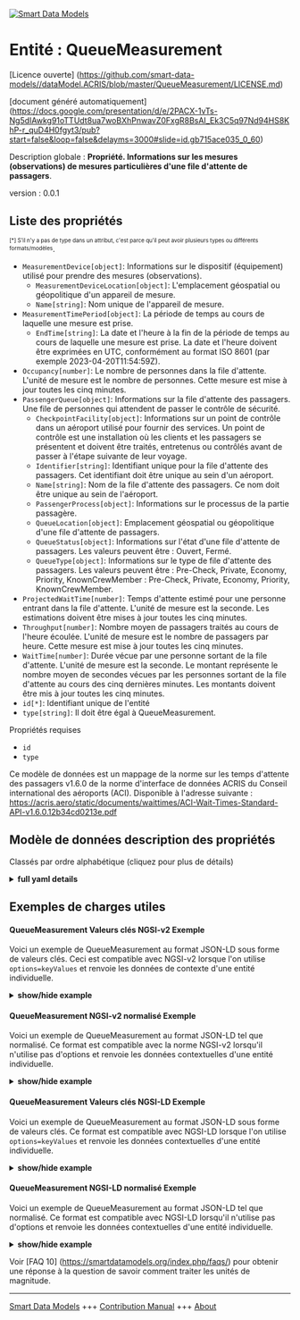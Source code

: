 <!-- 10-Header -->  
[![Smart Data Models](https://smartdatamodels.org/wp-content/uploads/2022/01/SmartDataModels_logo.png "Logo")](https://smartdatamodels.org)  
Entité : QueueMeasurement  
=========================<!-- /10-Header -->  
<!-- 15-License -->  
[Licence ouverte] (https://github.com/smart-data-models//dataModel.ACRIS/blob/master/QueueMeasurement/LICENSE.md)  
[document généré automatiquement] (https://docs.google.com/presentation/d/e/2PACX-1vTs-Ng5dIAwkg91oTTUdt8ua7woBXhPnwavZ0FxgR8BsAI_Ek3C5q97Nd94HS8KhP-r_quD4H0fgyt3/pub?start=false&loop=false&delayms=3000#slide=id.gb715ace035_0_60)  
<!-- /15-License -->  
<!-- 20-Description -->  
Description globale : **Propriété. Informations sur les mesures (observations) de mesures particulières d'une file d'attente de passagers**.  
version : 0.0.1  
<!-- /20-Description -->  
<!-- 30-PropertiesList -->  

## Liste des propriétés  

<sup><sub>[*] S'il n'y a pas de type dans un attribut, c'est parce qu'il peut avoir plusieurs types ou différents formats/modèles</sub></sup>.  
- `MeasurementDevice[object]`: Informations sur le dispositif (équipement) utilisé pour prendre des mesures (observations).  	- `MeasurementDeviceLocation[object]`: L'emplacement géospatial ou géopolitique d'un appareil de mesure.    
	- `Name[string]`: Nom unique de l'appareil de mesure.    
- `MeasurementTimePeriod[object]`: La période de temps au cours de laquelle une mesure est prise.  	- `EndTime[string]`: La date et l'heure à la fin de la période de temps au cours de laquelle une mesure est prise. La date et l'heure doivent être exprimées en UTC, conformément au format ISO 8601 (par exemple 2023-04-20T11:54:59Z).    
- `Occupancy[number]`: Le nombre de personnes dans la file d'attente.  L'unité de mesure est le nombre de personnes. Cette mesure est mise à jour toutes les cinq minutes.  - `PassengerQueue[object]`: Informations sur la file d'attente des passagers. Une file de personnes qui attendent de passer le contrôle de sécurité.  	- `CheckpointFacility[object]`: Informations sur un point de contrôle dans un aéroport utilisé pour fournir des services. Un point de contrôle est une installation où les clients et les passagers se présentent et doivent être traités, entretenus ou contrôlés avant de passer à l'étape suivante de leur voyage.    
	- `Identifier[string]`: Identifiant unique pour la file d'attente des passagers. Cet identifiant doit être unique au sein d'un aéroport.    
	- `Name[string]`: Nom de la file d'attente des passagers. Ce nom doit être unique au sein de l'aéroport.    
	- `PassengerProcess[object]`: Informations sur le processus de la partie passagère.    
	- `QueueLocation[object]`: Emplacement géospatial ou géopolitique d'une file d'attente de passagers.    
	- `QueueStatus[object]`: Informations sur l'état d'une file d'attente de passagers. Les valeurs peuvent être : Ouvert, Fermé.    
	- `QueueType[object]`: Informations sur le type de file d'attente des passagers. Les valeurs peuvent être : Pre-Check, Private, Economy, Priority, KnownCrewMember : Pre-Check, Private, Economy, Priority, KnownCrewMember.    
- `ProjectedWaitTime[number]`: Temps d'attente estimé pour une personne entrant dans la file d'attente. L'unité de mesure est la seconde. Les estimations doivent être mises à jour toutes les cinq minutes.  - `Throughput[number]`: Nombre moyen de passagers traités au cours de l'heure écoulée. L'unité de mesure est le nombre de passagers par heure. Cette mesure est mise à jour toutes les cinq minutes.  - `WaitTime[number]`: Durée vécue par une personne sortant de la file d'attente. L'unité de mesure est la seconde. Le montant représente le nombre moyen de secondes vécues par les personnes sortant de la file d'attente au cours des cinq dernières minutes. Les montants doivent être mis à jour toutes les cinq minutes.  - `id[*]`: Identifiant unique de l'entité  - `type[string]`: Il doit être égal à QueueMeasurement.  <!-- /30-PropertiesList -->  
<!-- 35-RequiredProperties -->  
Propriétés requises  
- `id`  - `type`  <!-- /35-RequiredProperties -->  
<!-- 40-RequiredProperties -->  
Ce modèle de données est un mappage de la norme sur les temps d'attente des passagers v1.6.0 de la norme d'interface de données ACRIS du Conseil international des aéroports (ACI). Disponible à l'adresse suivante : https://acris.aero/static/documents/waittimes/ACI-Wait-Times-Standard-API-v1.6.0.12b34cd0213e.pdf  
<!-- /40-RequiredProperties -->  
<!-- 50-DataModelHeader -->  
## Modèle de données description des propriétés  
Classés par ordre alphabétique (cliquez pour plus de détails)  
<!-- /50-DataModelHeader -->  
<!-- 60-ModelYaml -->  
<details><summary><strong>full yaml details</strong></summary>    
```yaml  
QueueMeasurement:    
  description: Property. Information about the measurements (observations) of particular Measures of a Passenger Queue.    
  properties:    
    MeasurementDevice:    
      description: Information about the device (equipment) used to take measurements (observations).    
      properties:    
        MeasurementDeviceLocation:    
          description: The geospatial or geopolitical location of a Measurement Device.    
          properties:    
            Name:    
              description: Unique name for the location of the Measurement Device.    
              type: string    
              x-ngsi:    
                type: Property    
          type: object    
          x-ngsi:    
            type: Property    
        Name:    
          description: Unique name for the Measurement Device.    
          type: string    
          x-ngsi:    
            type: Property    
      type: object    
      x-ngsi:    
        type: Property    
    MeasurementTimePeriod:    
      description: The time period over which a Measurement is taken.    
      properties:    
        EndTime:    
          description: 'The date and time at the end of the time period over which a Measurement is taken. Date time should be UTC, compliant with ISO 8601 format (e.g. 2023-04-20T11:54:59Z)'    
          type: string    
          x-ngsi:    
            type: Property    
      type: object    
      x-ngsi:    
        type: Property    
    Occupancy:    
      description: The count of people in the queue.  The unit of measure is number of people. This metric is updated every five minutes.    
      type: number    
      x-ngsi:    
        type: Property    
    PassengerQueue:    
      description: Information about the Passenger Party Queue. A line of people waiting to pass through the security checkpoint process.    
      properties:    
        CheckpointFacility:    
          description: 'Information about a Checkpoint in an Airport used to provide services. A Checkpoint facility is any facility where customers and passengers turn up and need to be processed, serviced or screened before proceeding to the next stage of their journey. '    
          properties:    
            CheckpointAreaLocation:    
              description: The geospatial or geopolitical location of a Checkpoint.    
              properties:    
                AirportElevation:    
                  description: 'The height of an Airport, above sea level.'    
                  properties:    
                    AirportElevationUnitOfMeasurement:    
                      description: The unit of measure of the height of an Airport above sea level (FT for foot or M for metre).    
                      properties:    
                        Name:    
                      type: object    
                      x-ngsi:    
                        type: Property    
                    Name:    
                      description: The name of an Airport elevation above sea level.    
                      type: string    
                      x-ngsi:    
                        type: Property    
                    Value:    
                      description: The value of an Airport elevation above sea level.    
                      type: number    
                      x-ngsi:    
                        type: Property    
                  type: object    
                  x-ngsi:    
                    type: Property    
                Latitude:    
                  description: Coordinate of the latitude of the checkpoint area location.    
                  type: number    
                  x-ngsi:    
                    type: Property    
                Longitude:    
                  description: Coordinate of the longitude of the checkpoint area location.    
                  type: number    
                  x-ngsi:    
                    type: Property    
                Name:    
                  description: Unique name for geospatial or geopolitical location of a Checkpoint Area Location.    
                  type: string    
                  x-ngsi:    
                    type: Property    
                Srid:    
                  description: 'A Spatial Reference System Identifier (SRID), to identify the spatial coordinate system definitions'    
                  type: integer    
                  x-ngsi:    
                    type: Property    
                ZoneAreaLocation:    
                  description: The geospatial or geopolitical location of a Queuing Zone in a Terminal.    
                  properties:    
                    Name:    
                      description: Unique name for the Zone Area Location.    
                      type: string    
                      x-ngsi:    
                        type: Property    
                    TerminalAreaLocation:    
                      description: The geospatial or geopolitical location of an Airport Terminal building.    
                      properties:    
                        AirportLocation:    
                        Name:    
                      type: object    
                      x-ngsi:    
                        type: Property    
                  type: object    
                  x-ngsi:    
                    type: Property    
              type: object    
              x-ngsi:    
                type: Property    
            CheckpointFacilityOperatorParty:    
              description: Information that describes the Party responsible for the operation of a Checkpoint in an Airport.    
              properties:    
                Name:    
                  description: Unique name of the Operator Party for the Checkpoint Facility.    
                  type: string    
                  x-ngsi:    
                    type: Property    
              type: object    
              x-ngsi:    
                type: Property    
            CheckpointFacilityType:    
              description: 'Information that describes the classification for a Checkpoint in an Airport. Values are: Security Screening, Customs.'    
              properties:    
                Code:    
                  description: Unique code for the Checkpoint Facility Type.    
                  type: string    
                  x-ngsi:    
                    type: Property    
                Description:    
                  description: Description of the Checkpoint Facility Type.    
                  type: string    
                  x-ngsi:    
                    type: Property    
              type: object    
              x-ngsi:    
                type: Property    
            ConcourseFacility:    
              description: Information about an Airport Concourse as buildings or infrastructure used to provide services.    
              properties:    
                Identifier:    
                  description: Unique identifier for the Concourse Facility.    
                  type: string    
                  x-ngsi:    
                    type: Property    
                Name:    
                  description: Unique name for the Concourse Facility.    
                  type: string    
                  x-ngsi:    
                    type: Property    
                TerminalFacility:    
                  description: Information about an Airport Terminal as buildings or infrastructure used to provide services.    
                  properties:    
                    AirportFacility:    
                      description: Information about an Airport as buildings or infrastructure used to provide services.    
                      properties:    
                        IataCode:    
                        IcaoCode:    
                        Name:    
                      type: object    
                      x-ngsi:    
                        type: Property    
                    Identifier:    
                      description: Unique identifier for the Terminal Facility.    
                      type: string    
                      x-ngsi:    
                        type: Property    
                    Name:    
                      description: Unique name for the Terminal Facility.    
                      type: string    
                      x-ngsi:    
                        type: Property    
                  type: object    
                  x-ngsi:    
                    type: Property    
              type: object    
              x-ngsi:    
                type: Property    
            Description:    
              description: Description of the Checkpoint Facility.    
              type: string    
              x-ngsi:    
                type: Property    
            Identifier:    
              description: Unique identifier for the Checkpoint Facility. The identifier should be unique within an Airport.    
              type: string    
              x-ngsi:    
                type: Property    
            Name:    
              description: Unique name for the Checkpoint Facility. The name should be unique within an Airport.    
              type: string    
              x-ngsi:    
                type: Property    
            OperationTimePeriod:    
              description: The time period over which the Checkpoint is operating.    
              properties:    
                ClosingTime:    
                  description: 'The date and time from when the Checkpoint Facility is closed. Date time should be UTC, compliant with ISO 8601 format (e.g. 2023-04-20T11:54:59Z)'    
                  type: string    
                  x-ngsi:    
                    type: Property    
                OpeningTime:    
                  description: 'The date and time from when the Checkpoint Facility is open. Date time should be UTC, compliant with ISO 8601 format (e.g. 2023-04-20T11:54:59Z)'    
                  type: string    
                  x-ngsi:    
                    type: Property    
              type: object    
              x-ngsi:    
                type: Property    
          type: object    
          x-ngsi:    
            type: Property    
        Identifier:    
          description: Unique identifier for the Passenger Queue. The identifier should be unique within an Airport.    
          type: string    
          x-ngsi:    
            type: Property    
        Name:    
          description: Name of the Passenger Queue. The name should be unique within an Airport.    
          type: string    
          x-ngsi:    
            type: Property    
        PassengerProcess:    
          description: Information about the Passenger Party Process.    
          properties:    
            Name:    
              description: Unique name for the Passenger Process.    
              type: string    
              x-ngsi:    
                type: Property    
            PassengerProcessType:    
              description: Information about the type of Passenger Party Process.    
              properties:    
                Code:    
                  description: Unique code for the type of Passenger Party Process.    
                  type: string    
                  x-ngsi:    
                    type: Property    
                Description:    
                  description: Description of the type of Passenger Party Process.    
                  type: string    
                  x-ngsi:    
                    type: Property    
              type: object    
              x-ngsi:    
                type: Property    
          type: object    
          x-ngsi:    
            type: Property    
        QueueLocation:    
          description: The geospatial or geopolitical location of a Passenger Queue.    
          properties:    
            Name:    
              description: Unique name for the Queue Location.    
              type: string    
              x-ngsi:    
                type: Property    
          type: object    
          x-ngsi:    
            type: Property    
        QueueStatus:    
          description: 'Information about the status of a Passenger Queue. Values can be: Open, Closed.'    
          properties:    
            Name:    
              description: Unique name for the status of the Passenger Queue.    
              type: string    
              x-ngsi:    
                type: Property    
          type: object    
          x-ngsi:    
            type: Property    
        QueueType:    
          description: 'Information about the type of a Passenger Queue. Values can be: Pre-Check, Private, Economy, Priority, KnownCrewMember.'    
          properties:    
            Code:    
              description: Unique code for the type of Passenger Queue.    
              type: string    
              x-ngsi:    
                type: Property    
            Description:    
              description: Description of the type of Passenger Queue.    
              type: string    
              x-ngsi:    
                type: Property    
          type: object    
          x-ngsi:    
            type: Property    
      type: object    
      x-ngsi:    
        type: Property    
    ProjectedWaitTime:    
      description: The estimated time that a person entering the queue can expect to wait. The unit of measure is seconds. Estimates are required to be updated every five minutes.    
      type: number    
      x-ngsi:    
        type: Property    
    Throughput:    
      description: The average number of passengers processed over the past hour. The unit of measure is passengers per hour. This metric is updated every five minutes.    
      type: number    
      x-ngsi:    
        type: Property    
    WaitTime:    
      description: The duration that a person exiting the queue has experienced. The unit of measure is seconds. The amount represents the average number of seconds experienced by people exiting the queue in the last five minutes. The amounts are required to be updated every five minutes.    
      type: number    
      x-ngsi:    
        type: Property    
    id:    
      anyOf:    
        - description: Identifier format of any NGSI entity    
          maxLength: 256    
          minLength: 1    
          pattern: ^[\w\-\.\{\}\$\+\*\[\]`|~^@!,:\\]+$    
          type: string    
          x-ngsi:    
            type: Property    
        - description: Identifier format of any NGSI entity    
          format: uri    
          type: string    
          x-ngsi:    
            type: Property    
      description: Unique identifier of the entity    
      x-ngsi:    
        type: Property    
    type:    
      description: It must be equal to QueueMeasurement.    
      enum:    
        - QueueMeasurement    
      type: string    
      x-ngsi:    
        type: Property    
  required:    
    - id    
    - type    
  type: object    
  x-derived-from: https://acris.aero/static/documents/waittimes/ACI-Wait-Times-API-Specification-v1.6.0.1c4ec122da9a.yaml    
  x-disclaimer: 'Redistribution and use in source and binary forms, with or without modification, are permitted  provided that the license conditions are met. Copyleft (c) 2022 Contributors to Smart Data Models Program'    
  x-license-url: https://github.com/smart-data-models/dataModel.ACRIS/blob/master/QueueMeasurement/LICENSE.md    
  x-model-schema: https://smart-data-models.github.io/dataModel.ACRIS/QueueMeasurement/schema.json    
  x-model-tags: ACRIS    
  x-version: 0.0.1    
```  
</details>    
<!-- /60-ModelYaml -->  
<!-- 70-MiddleNotes -->  
<!-- /70-MiddleNotes -->  
<!-- 80-Examples -->  
## Exemples de charges utiles  
#### QueueMeasurement Valeurs clés NGSI-v2 Exemple  
Voici un exemple de QueueMeasurement au format JSON-LD sous forme de valeurs clés. Ceci est compatible avec NGSI-v2 lorsque l'on utilise `options=keyValues` et renvoie les données de contexte d'une entité individuelle.  
<details><summary><strong>show/hide example</strong></summary>    
```json  
{  
  "id": "urn:ngsi-ld:QueueMeasurement:id:IEQX:79193255",  
  "type": "QueueMeasurement",  
  "Occupancy": 58,  
  "ProjectedWaitTime": 544.4,  
  "Throughput": 384,  
  "WaitTime": 645.9,  
  "MeasurementDevice": {  
    "Name": "",  
    "MeasurementDeviceLocation": {  
      "Name": ""  
    }  
  },  
  "MeasurementTimePeriod": {  
    "EndTime": "2023-03-22T18:59:02Z"  
  },  
  "PassengerQueue": {  
    "Identifier": "1",  
    "Name": "1",  
    "CheckpointFacility": {  
      "Description": "",  
      "Identifier": "1bdaec90-7a42-11e7-bb31-be2e44b06b34",  
      "Name": "Checkpoint B",  
      "CheckpointAreaLocation": {  
      "Latitude": 40.42,  
      "Longitude": 3.08,  
      "Name": "",  
      "$rid": 0  
    },  
      "CheckpointFacilityOperatorParty": {  
      "Name": ""  
    },  
      "CheckpointFacilityType": {  
      "Code": "",  
      "Description": ""  
    },  
      "ConcourseFacility": {  
        "Identifier": "BA/B",  
        "Name": "Boarding Area B",  
        "TerminalFacility": {  
          "Identifier": "T1",  
          "Name": "Terminal 1",  
          "AirportFacility": {  
            "IataCode": "SFO",  
            "IcaoCode": "KSFO",  
            "Name": "San Francisco InternationalAirport"  
          }  
        }  
      },  
      "OperationTimePeriod": ""  
    },  
    "PassengerProcess": {  
      "Name": "",  
      "PassengerProcessType": {  
        "Code": "",  
        "Description": ""  
      }  
    },  
    "QueueLocation": {  
      "Name": ""  
    },  
    "QueueStatus": {  
      "Name": ""  
    },  
    "QueueType": {  
      "Code": "",  
      "Description": ""  
    }  
  }  
}  
```  
</details>  
#### QueueMeasurement NGSI-v2 normalisé Exemple  
Voici un exemple de QueueMeasurement au format JSON-LD tel que normalisé. Ce format est compatible avec la norme NGSI-v2 lorsqu'il n'utilise pas d'options et renvoie les données contextuelles d'une entité individuelle.  
<details><summary><strong>show/hide example</strong></summary>    
```json  
{  
  "id": "urn:ngsi-ld:QueueMeasurement:id:IEQX:79193255",  
  "type": "QueueMeasurement",  
  "Occupancy": {  
    "type": "Number",  
    "value": 58  
  },  
  "ProjectedWaitTime": {  
    "type": "Number",  
    "value": 544.4  
  },  
  "Throughput": {  
    "type": "Number",  
    "value": 384  
  },  
  "WaitTime": {  
    "type": "Number",  
    "value": 645.9  
  },  
  "MeasurementDevice": {  
    "type": "StructuredValue",  
    "value": {  
      "Name": "",  
      "MeasurementDeviceLocation": {  
        "Name": ""  
      }  
    }  
  },  
  "MeasurementTimePeriod": {  
    "type": "StructuredValue",  
    "value": {  
      "EndTime": "2023-03-22T18:59:02Z"  
    }  
  },  
  "PassengerQueue": {  
    "type": "StructuredValue",  
    "value": {  
      "Identifier": "1",  
      "Name": "1",  
      "CheckpointFacility": {  
        "Description": "",  
        "Identifier": "1bdaec90-7a42-11e7-bb31-be2e44b06b34",  
        "Name": "Checkpoint B",  
        "CheckpointAreaLocation": "",  
        "CheckpointFacilityOperatorParty": "",  
        "CheckpointFacilityType": "",  
        "ConcourseFacility": {  
          "Identifier": "BA/B",  
          "Name": "Boarding Area B",  
          "TerminalFacility": {  
            "Identifier": "T1",  
            "Name": "Terminal 1",  
            "AirportFacility": {  
              "IataCode": "SFO",  
              "IcaoCode": "KSFO",  
              "Name": "San Francisco InternationalAirport"  
            }  
          }  
        },  
        "OperationTimePeriod": ""  
      },  
      "PassengerProcess": {  
        "Name": "",  
        "PassengerProcessType": {  
          "Code": "",  
          "Description": ""  
        }  
      },  
      "QueueLocation": {  
        "Name": ""  
      },  
      "QueueStatus": {  
        "Name": ""  
      },  
      "QueueType": {  
        "Code": "",  
        "Description": ""  
      }  
    }  
  }  
}  
```  
</details>  
#### QueueMeasurement Valeurs clés NGSI-LD Exemple  
Voici un exemple de QueueMeasurement au format JSON-LD sous forme de valeurs clés. Ce format est compatible avec NGSI-LD lorsque l'on utilise `options=keyValues` et renvoie les données contextuelles d'une entité individuelle.  
<details><summary><strong>show/hide example</strong></summary>    
```json  
{  
  "id": "urn:ngsi-ld:QueueMeasurement:id:IEQX:79193255",  
  "type": "QueueMeasurement",  
  "Occupancy": 58,  
  "ProjectedWaitTime": 544.4,  
  "Throughput": 384,  
  "WaitTime": 645.9,  
  "MeasurementDevice": {  
    "Name": "",  
    "MeasurementDeviceLocation": {  
      "Name": ""  
    }  
  },  
  "MeasurementTimePeriod": {  
    "EndTime": "2023-03-22T18:59:02Z"  
  },  
  "PassengerQueue": {  
    "Identifier": "1",  
    "Name": "1",  
    "CheckpointFacility": {  
      "Description": "",  
      "Identifier": "1bdaec90-7a42-11e7-bb31-be2e44b06b34",  
      "Name": "Checkpoint B",  
      "CheckpointAreaLocation": {  
        "Latitude": 43.02,  
        "longitude": 3.08  
      },  
      "CheckpointFacilityOperatorParty": {  
        "Name": ""  
      },  
      "CheckpointFacilityType": {  
        "Code": "",  
        "Description": ""  
      },  
      "ConcourseFacility": {  
        "Identifier": "BA/B",  
        "Name": "Boarding Area B",  
        "TerminalFacility": {  
          "Identifier": "T1",  
          "Name": "Terminal 1",  
          "AirportFacility": {  
            "IataCode": "SFO",  
            "IcaoCode": "KSFO",  
            "Name": "San Francisco InternationalAirport"  
          }  
        }  
      },  
      "OperationTimePeriod": {  
        "ClosingTime": "",  
        "OpeningTime": ""  
      }  
    },  
    "PassengerProcess": {  
      "Name": "",  
      "PassengerProcessType": {  
        "Code": "",  
        "Description": ""  
      }  
    },  
    "QueueLocation": {  
      "Name": ""  
    },  
    "QueueStatus": {  
      "Name": ""  
    },  
    "QueueType": {  
      "Code": "",  
      "Description": ""  
    }  
  },  
  "@context": [  
    "https://raw.githubusercontent.com/smart-data-models/dataModel.ACRIS/master/context.jsonld"  
  ]  
}  
```  
</details>  
#### QueueMeasurement NGSI-LD normalisé Exemple  
Voici un exemple de QueueMeasurement au format JSON-LD tel que normalisé. Ce format est compatible avec NGSI-LD lorsqu'il n'utilise pas d'options et renvoie les données contextuelles d'une entité individuelle.  
<details><summary><strong>show/hide example</strong></summary>    
```json  
{  
  "id": "urn:ngsi-ld:QueueMeasurement:id:IEQX:79193255",  
  "type": "QueueMeasurement",  
  "Occupancy": {  
    "type": "Property",  
    "value": 58  
  },  
  "ProjectedWaitTime": {  
    "type": "Property",  
    "value": 544.4  
  },  
  "Throughput": {  
    "type": "Property",  
    "value": 384  
  },  
  "WaitTime": {  
    "type": "Property",  
    "value": 645.9  
  },  
  "MeasurementDevice": {  
    "type": "Property",  
    "value": {  
      "Name": "",  
      "MeasurementDeviceLocation": {  
        "Name": ""  
      }  
    }  
  },  
  "MeasurementTimePeriod": {  
    "type": "Property",  
    "value": {  
      "EndTime": "2023-03-22T18:59:02Z"  
    }  
  },  
  "PassengerQueue": {  
    "type": "Property",  
    "value": {  
      "Identifier": "1",  
      "Name": "1",  
      "CheckpointFacility": {  
        "Description": "",  
        "Identifier": "1bdaec90-7a42-11e7-bb31-be2e44b06b34",  
        "Name": "Checkpoint B",  
        "CheckpointAreaLocation": "",  
        "CheckpointFacilityOperatorParty": "",  
        "CheckpointFacilityType": "",  
        "ConcourseFacility": {  
          "Identifier": "BA/B",  
          "Name": "Boarding Area B",  
          "TerminalFacility": {  
            "Identifier": "T1",  
            "Name": "Terminal 1",  
            "AirportFacility": {  
              "IataCode": "SFO",  
              "IcaoCode": "KSFO",  
              "Name": "San Francisco InternationalAirport"  
            }  
          }  
        },  
        "OperationTimePeriod": ""  
      },  
      "PassengerProcess": {  
        "Name": "",  
        "PassengerProcessType": {  
          "Code": "",  
          "Description": ""  
        }  
      },  
      "QueueLocation": {  
        "Name": ""  
      },  
      "QueueStatus": {  
        "Name": ""  
      },  
      "QueueType": {  
        "Code": "",  
        "Description": ""  
      }  
    }  
  },  
  "@context": [  
    "https://raw.githubusercontent.com/smart-data-models/dataModel.ACRIS/master/context.jsonld"  
  ]  
}  
```  
</details><!-- /80-Examples -->  
<!-- 90-FooterNotes -->  
<!-- /90-FooterNotes -->  
<!-- 95-Units -->  
Voir [FAQ 10] (https://smartdatamodels.org/index.php/faqs/) pour obtenir une réponse à la question de savoir comment traiter les unités de magnitude.  
<!-- /95-Units -->  
<!-- 97-LastFooter -->  
---  
[Smart Data Models](https://smartdatamodels.org) +++ [Contribution Manual](https://bit.ly/contribution_manual) +++ [About](https://bit.ly/Introduction_SDM)<!-- /97-LastFooter -->  
